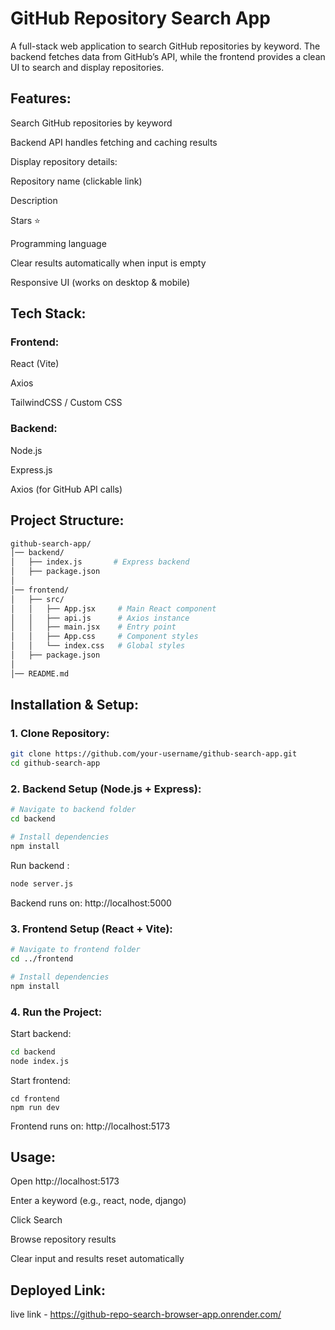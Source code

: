 # GitHub Repository Search App

A full-stack web application to search GitHub repositories by keyword.
The backend fetches data from GitHub’s API, while the frontend provides a clean UI to search and display repositories.

## Features:

Search GitHub repositories by keyword

Backend API handles fetching and caching results

Display repository details:

Repository name (clickable link)

Description

Stars ⭐

Programming language

Clear results automatically when input is empty

Responsive UI (works on desktop & mobile)

## Tech Stack:
### Frontend:

React (Vite)

Axios

TailwindCSS / Custom CSS

### Backend:

Node.js

Express.js

Axios (for GitHub API calls)

## Project Structure:
```bash
github-search-app/
│── backend/
│   ├── index.js       # Express backend
│   ├── package.json
│
│── frontend/
│   ├── src/
│   │   ├── App.jsx     # Main React component
│   │   ├── api.js      # Axios instance
│   │   ├── main.jsx    # Entry point
│   │   ├── App.css     # Component styles
│   │   └── index.css   # Global styles
│   ├── package.json
│
│── README.md
```
## Installation & Setup:

### 1. Clone Repository:
```bash
git clone https://github.com/your-username/github-search-app.git
cd github-search-app

```


### 2. Backend Setup (Node.js + Express):
```bash
# Navigate to backend folder
cd backend

# Install dependencies
npm install
```

Run backend :
```bash
node server.js
```

Backend runs on: http://localhost:5000

### 3. Frontend Setup (React + Vite):
```bash
# Navigate to frontend folder
cd ../frontend

# Install dependencies
npm install
```

### 4. Run the Project:
Start backend:
```bash
cd backend
node index.js
```

Start frontend:
```bsh
cd frontend
npm run dev
```

Frontend runs on: http://localhost:5173

## Usage:

Open http://localhost:5173

Enter a keyword (e.g., react, node, django)

Click Search

Browse repository results

Clear input and results reset automatically


## Deployed Link:
live link - https://github-repo-search-browser-app.onrender.com/


